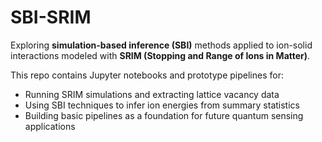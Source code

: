 # SBI-SRIM

Exploring **simulation-based inference (SBI)** methods applied to ion-solid interactions modeled with **SRIM (Stopping and Range of Ions in Matter)**.  

This repo contains Jupyter notebooks and prototype pipelines for:  
- Running SRIM simulations and extracting lattice vacancy data  
- Using SBI techniques to infer ion energies from summary statistics  
- Building basic pipelines as a foundation for future quantum sensing applications  
